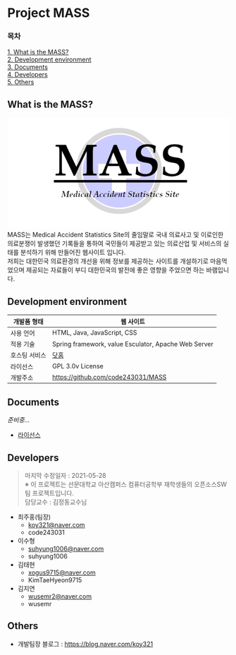Project MASS
===============
### 목차
[1. What is the MASS?](#What-is-the-MASS?)  
[2. Development environment](#Development-environment)  
[3. Documents](#Documents)  
[4. Developers](#Developers)  
[5. Others](#Others)  
  
## What is the MASS?
![alt Text](https://github.com/code243031/MASS/blob/main/res/img/banner.png)  
MASS는 Medical Accident Statistics Site의 줄임말로 국내 의료사고 및 이로인한 의료분쟁이 발생했던 기록들을 통하여 국민들이 제공받고 있는 의료산업 및 서비스의 실태를 분석하기 위해 만들어진 웹사이트 입니다.  
저희는 대한민국 의료환경의 개선을 위해 정보를 제공하는 사이트를 개설하기로 마음먹었으며 제공되는 자료들이 부디 대한민국의 발전에 좋은 영향을 주었으면 하는 바램입니다.  

## Development environment
|개발품 형태 | 웹 사이트|
|-----------|----------------------------|
|사용 언어   | HTML, Java, JavaScript, CSS|
|적용 기술   | Spring framework, value Esculator, Apache Web Server|
|호스팅 서비스|[닷홈](https://www.dothome.co.kr/)|
|라이선스   | GPL 3.0v License |
|개발주소   | https://github.com/code243031/MASS |
  

## Documents
_준비중..._  
- [라이선스](https://github.com/code243031/MASS/blob/main/LICENSE)
  
## Developers
> 마지막 수정일자 : 2021-05-28  
> ※ 이 프로젝트는 선문대학교 아산캠퍼스 컴퓨터공학부 재학생들의 오픈소스SW 팀 프로젝트입니다.  
> 담당교수 : 김정동교수님  
+ 최주홍(팀장)  
  - koy321@naver.com  
  - code243031  
+ 이수형  
  - suhyung1006@naver.com
  - suhyung1006
+ 김태현  
  - xogus9715@naver.com
  - KimTaeHyeon9715
+ 김지연  
  - wusemr2@naver.com
  - wusemr
  
## Others
+ 개발팀장 블로그 : https://blog.naver.com/koy321
